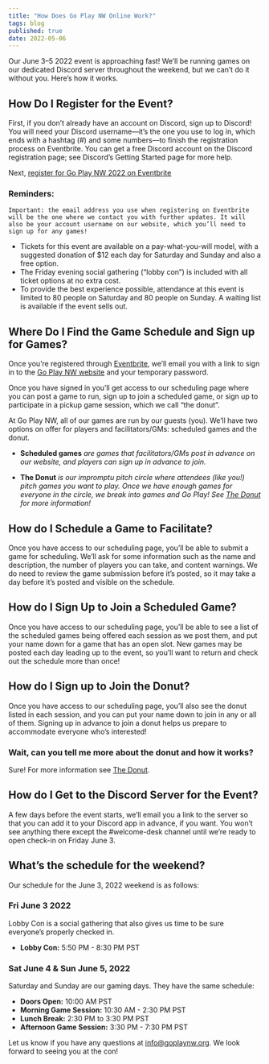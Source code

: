 ```yaml
---
title: "How Does Go Play NW Online Work?"
tags: blog
published: true
date: 2022-05-06
---
```


Our June 3–5 2022 event is approaching fast! We’ll be running games on our dedicated Discord server throughout the weekend, but we can’t do it without you. Here’s how it works.

## How Do I Register for the Event?
First, if you don’t already have an account on Discord, sign up to Discord! You will need your Discord username—it’s the one you use to log in, which ends with a hashtag (#) and some numbers—to finish the registration process on Eventbrite. You can get a free Discord account on the Discord registration page; see Discord’s Getting Started page for more help.

Next, [register for Go Play NW 2022 on Eventbrite](https://www.eventbrite.com/e/go-play-nw-2022-event-1-june-tickets-310843319737)

### Reminders:
```
Important: the email address you use when registering on Eventbrite will be the one where we contact you with further updates. It will also be your account username on our website, which you’ll need to sign up for any games!
```
* Tickets for this event are available on a pay-what-you-will model, with a suggested donation of $12 each day for Saturday and Sunday and also a free option.
* The Friday evening social gathering (“lobby con”) is included with all ticket options at no extra cost.
* To provide the best experience possible, attendance at this event is limited to 80 people on Saturday and 80 people on Sunday. A waiting list is available if the event sells out.

## Where Do I Find the Game Schedule and Sign up for Games?
Once you’re registered through [Eventbrite](https://www.eventbrite.com/e/go-play-nw-2022-event-1-june-tickets-310843319737), we’ll email you with a link to sign in to the [Go Play NW website](/) and your temporary password.

Once you have signed in you’ll get access to our scheduling page where you can post a game to run, sign up to join a scheduled game, or sign up to participate in a pickup game session, which we call “the donut”.

At Go Play NW, all of our games are run by our guests (you). We’ll have two options on offer for players and facilitators/GMs: scheduled games and the donut.

* **Scheduled games** _are games that facilitators/GMs post in advance on our website, and players can sign up in advance to join._

* **The Donut** _is our impromptu pitch circle where attendees (like you!) pitch games you want to play. Once we have enough games for everyone in the circle, we break into games and Go Play! See [The Donut](/the-donut) for more information!_

## How do I Schedule a Game to Facilitate?
Once you have access to our scheduling page, you’ll be able to submit a game for scheduling. We’ll ask for some information such as the name and description, the number of players you can take, and content warnings. We do need to review the game submission before it’s posted, so it may take a day before it’s posted and visible on the schedule.

## How do I Sign Up to Join a Scheduled Game?
Once you have access to our scheduling page, you’ll be able to see a list of the scheduled games being offered each session as we post them, and put your name down for a game that has an open slot. New games may be posted each day leading up to the event, so you’ll want to return and check out the schedule more than once!

## How do I Sign up to Join the Donut?
Once you have access to our scheduling page, you’ll also see the donut listed in each session, and you can put your name down to join in any or all of them. Signing up in advance to join a donut helps us prepare to accommodate everyone who’s interested!

### Wait, can you tell me more about the donut and how it works?
Sure! For more information see [The Donut](/the-donut).

## How do I Get to the Discord Server for the Event?
A few days before the event starts, we’ll email you a link to the server so that you can add it to your Discord app in advance, if you want. You won’t see anything there except the #welcome-desk channel until we’re ready to open check-in on Friday June 3.

## What’s the schedule for the weekend?
Our schedule for the June 3, 2022 weekend is as follows:

### Fri June 3 2022
 Lobby Con is a social gathering that also gives us time to be sure everyone’s properly checked in.

* **Lobby Con:** 5:50 PM - 8:30 PM PST

### Sat June 4 & Sun June 5, 2022
Saturday and Sunday are our gaming days. They have the same schedule:

* **Doors Open:** 10:00 AM PST
* **Morning Game Session:** 10:30 AM - 2:30 PM PST
* **Lunch Break:** 2:30 PM to 3:30 PM PST
* **Afternoon Game Session:** 3:30 PM - 7:30 PM PST

Let us know if you have any questions at info@goplaynw.org. We look forward to seeing you at the con!
